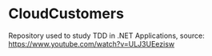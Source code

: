 # CloudCustomers
Repository used to study TDD in .NET Applications, source: https://www.youtube.com/watch?v=ULJ3UEezisw

